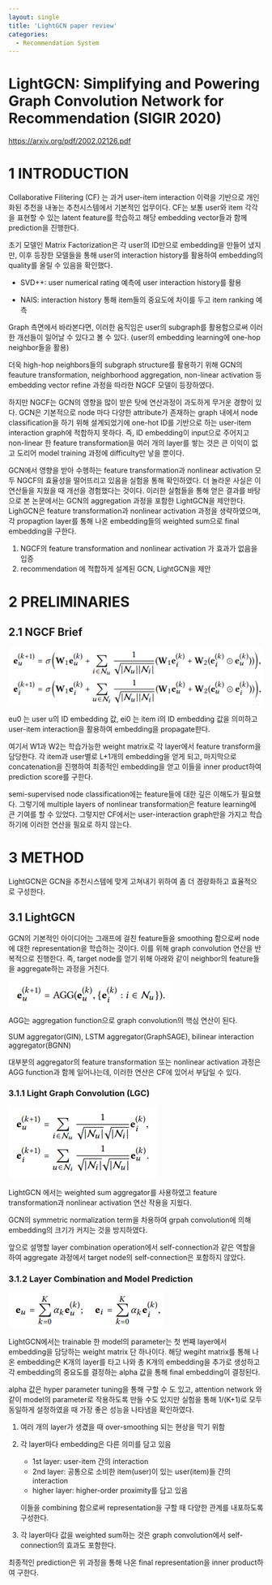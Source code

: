```yaml
---
layout: single
title: 'LightGCN paper review'
categories:
  - Recommendation System
---
```


# **LightGCN: Simplifying and Powering Graph Convolution Network for Recommendation (SIGIR 2020)**

https://arxiv.org/pdf/2002.02126.pdf

# 1 INTRODUCTION

Collaborative Filitering (CF) 는 과거 user-item interaction 이력을 기반으로 개인화된 추천을 내놓는 추천시스템에서 기본적인 업무이다. CF는 보통 user와 item 각각을 표현할 수 있는 latent feature를 학습하고 해당 embedding vector들과 함께 prediction을 진행한다.

초기 모델인 Matrix Factorization은 각 user의 ID만으로 embedding을 만들어 냈지만, 이후 등장한 모델들을 통해 user의 interaction history를 활용하여 embedding의 quality를 올릴 수 있음을 확인했다.

- SVD++: user numerical rating 예측에 user interaction history를 활용

- NAIS: interaction history 통해 item들의 중요도에 차이를 두고 item ranking 예측

Graph 측면에서 바라본다면, 이러한 움직임은 user의 subgraph를 활용함으로써 이러한 개선들이 일어날 수 있다고 볼 수 있다. (user의 embedding learning에 one-hop neighbor들을 활용)

더욱 high-hop neighbors들의 subgraph structure를 활용하기 위해 GCN의 feauture transformation, neighborhood aggregation, non-linear activation 등 embedding vector refine 과정을 따라한 NGCF 모델이 등장하였다.

하지만 NGCF는 GCN의 영향을 많이 받은 탓에 연산과정이 과도하게 무거운 경향이 있다. GCN은 기본적으로 node 마다 다양한 attribute가 존재하는 graph 내에서 node classification을 하기 위해 설계되었기에 one-hot ID를 기반으로 하는 user-item interaction graph에 적합하지 못하다. 즉, ID embedding이 input으로 주어지고 non-linear 한 feature transformation을 여러 개의 layer를 쌓는 것은 큰 이익이 없고 도리어 model training 과정에 difficulty만 낳을 뿐이다.

GCN에서 영향을 받아 수행하는 feature transformation과 nonlinear activation 모두 NGCF의 효율성을 떨어뜨리고 있음을 실험을 통해 확인하였다. 더 놀라운 사실은 이 연산들을 지웠을 때 개선을 경험했다는 것이다. 이러한 실험들을 통해 얻은 결과를 바탕으로 본 논문에서는 GCN의 aggregation 과정을 포함한 LightGCN을 제안한다. LighGCN은 feature transformation과 nonlinear activation 과정을 생략하였으며, 각 propagtion layer를 통해 나온 embedding들의 weighted sum으로 final embedding을 구한다.

1. NGCF의 feature transformation and nonlinear activation 가 효과가 없음을 입증
2. recommendation 에 적합하게 설계된 GCN, LightGCN을 제안

# 2 PRELIMINARIES

## 2.1 NGCF Brief

![Untitled](../../assets/images/2024-03-11/Untitled.png)

eu0 는 user u의 ID embedding 값, ei0 는 item i의 ID embedding 값을 의미하고 user-item interaction을 활용하여 embedding을 propagate한다.

여기서 W1과 W2는 학습가능한 weight matrix로 각 layer에서 feature transform을 담당한다. 각 item과 user별로 L+1개의 embedding을 얻게 되고, 마지막으로 concatenation을 진행하여 최종적인 embedding을 얻고 이들을 inner product하여 prediction score를 구한다.

semi-supervised node classification에는 feature들에 대한 깊은 이해도가 필요했다. 그렇기에 multiple layers of nonlinear transformation은 feature learning에 큰 기여를 할 수 있었다. 그렇지만 CF에서는 user-interaction graph만을 가지고 학습하기에 이러한 연산을 필요로 하지 않는다.

# 3 METHOD

LightGCN은 GCN을 추천시스템에 맞게 고쳐내기 위하여 좀 더 경량화하고 효율적으로 구성한다.

## 3.1 LightGCN

GCN의 기본적인 아이디어는 그래프에 걸친 feature들을 smoothing 함으로써 node에 대한 representation을 학습하는 것이다. 이를 위해 graph convolution 연산을 반복적으로 진행한다. 즉, target node를 얻기 위해 아래와 같이 neighbor의 feature들을 aggregate하는 과정을 거친다.

![Untitled](../../assets/images/2024-03-11/Untitled1.png)

AGG는 aggregation function으로 graph convolution의 핵심 연산이 된다. 

SUM aggregator(GIN), LSTM aggregator(GraphSAGE), bilinear interaction aggregator(BGNN)

대부분의 aggregator의 feature transformation 또는 nonlinear activation 과정은 AGG function과 함께 일어나는데, 이러한 연산은 CF에 있어서 부담일 수 있다.

### 3.1.1 Light Graph Convolution (LGC)

![Untitled](../../assets/images/2024-03-11/Untitled2.png)

LightGCN 에서는 weighted sum aggregator를 사용하였고 feature transformation과 nonlinear activation 연산 작용을 지웠다.

GCN의 symmetric normalization term을 차용하여 grpah convolution에 의해 embedding의 크기가 커지는 것을 방지하였다. 

앞으로 설명할 layer combination operation에서 self-connection과 같은 역할을 하여 aggregate 과정에서 target node의 self-connection은 포함하지 않았다.

### 3.1.2 Layer Combination and Model Prediction

![Untitled](../../assets/images/2024-03-11/Untitled3.png)

LightGCN에서는 trainable 한 model의 parameter는 첫 번째 layer에서 embedding을 담당하는 weight matrix 단 하나이다. 해당 wegiht matrix를 통해 나온 embedding은 K개의 layer를 타고 나와 총 K개의 embedding을 추가로 생성하고 각 embedding의 중요도를 결정하는 alpha 값을 통해 final embedding이 결정된다.

alpha 값은 hyper parameter tuning을 통해 구할 수 도 있고, attention network 와 같이 model의 parameter로 작용하도록 만들 수도 있지만 실험을 통해 1/(K+1)로 모두 동일하게 설정하였을 때 가장 좋은 성능을 나타냄을 확인하였다.

1. 여러 개의 layer가 생겼을 때 over-smoothing 되는 현상을 막기 위함
2. 각 layer마다 embedding은 다른 의미를 담고 있음
    - 1st layer: user-item 간의 interaction
    - 2nd layer: 공통으로 소비한 item(user)이 있는 user(item)들 간의 interaction
    - higher layer: higher-order proximity를 담고 있음
    
    이들을 combining 함으로써 representation을 구할 때 다양한 관계를 내포하도록 구성한다.
    
3. 각 layer마다 값을 weighted sum하는 것은 graph convolution에서 self-connection의 효과도 포함한다.

최종적인 prediction은 위 과정을 통해 나온 final representation을 inner product하여 구한다.